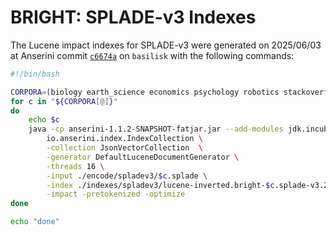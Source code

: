 # BRIGHT: SPLADE-v3 Indexes

The Lucene impact indexes for SPLADE-v3 were generated on 2025/06/03 at Anserini commit [`c6674a`](https://github.com/castorini/anserini/commit/c6674a9ce86509007f48625be460538469f4fca6) on `basilisk` with the following commands:

```bash
#!/bin/bash

CORPORA=(biology earth_science economics psychology robotics stackoverflow sustainable_living pony leetcode aops theoremqa_theorems theoremqa_questions); 
for c in "${CORPORA[@]}"
do
    echo $c
    java -cp anserini-1.1.2-SNAPSHOT-fatjar.jar --add-modules jdk.incubator.vector \
        io.anserini.index.IndexCollection \
        -collection JsonVectorCollection  \
        -generator DefaultLuceneDocumentGenerator \
        -threads 16 \
        -input ./encode/spladev3/$c.splade \
        -index ./indexes/spladev3/lucene-inverted.bright-$c.splade-v3.20250808.c6674a \
        -impact -pretokenized -optimize
done

echo "done"
```